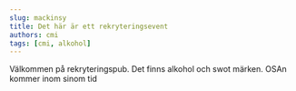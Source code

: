 ```yaml
---
slug: mackinsy
title: Det här är ett rekryteringsevent
authors: cmi
tags: [cmi, alkohol]
---
```

Välkommen på rekryteringspub. Det finns alkohol och swot märken. OSAn kommer inom sinom tid